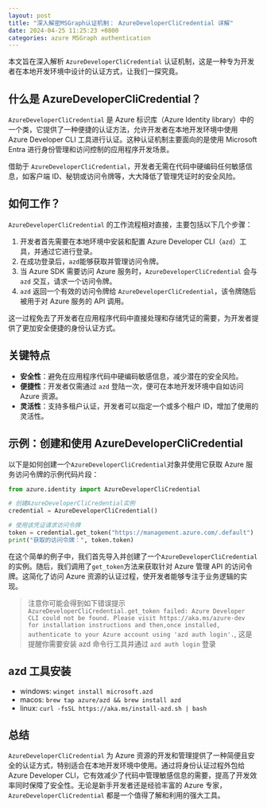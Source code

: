 ```yaml
---
layout: post
title: "深入解密MSGraph认证机制： AzureDeveloperCliCredential 详解"
date: 2024-04-25 11:25:23 +0800
categories: azure MSGraph authentication
---
```


本文旨在深入解析 `AzureDeveloperCliCredential` 认证机制，这是一种专为开发者在本地开发环境中设计的认证方式，让我们一探究竟。

## 什么是 AzureDeveloperCliCredential？

`AzureDeveloperCliCredential` 是 Azure 标识库（Azure Identity library）中的一个类，它提供了一种便捷的认证方法，允许开发者在本地开发环境中使用 Azure Developer CLI 工具进行认证。这种认证机制主要面向的是使用 Microsoft Entra 进行身份管理和访问控制的应用程序开发场景。

借助于 `AzureDeveloperCliCredential`，开发者无需在代码中硬编码任何敏感信息，如客户端 ID、秘钥或访问令牌等，大大降低了管理凭证时的安全风险。

## 如何工作？

`AzureDeveloperCliCredential` 的工作流程相对直接，主要包括以下几个步骤：

1. 开发者首先需要在本地环境中安装和配置 Azure Developer CLI（`azd`）工具，并通过它进行登录。
2. 在成功登录后，`azd`能够获取并管理访问令牌。
3. 当 Azure SDK 需要访问 Azure 服务时，`AzureDeveloperCliCredential` 会与 `azd` 交互，请求一个访问令牌。
4. `azd` 返回一个有效的访问令牌给 `AzureDeveloperCliCredential`，该令牌随后被用于对 Azure 服务的 API 调用。

这一过程免去了开发者在应用程序代码中直接处理和存储凭证的需要，为开发者提供了更加安全便捷的身份认证方式。

## 关键特点

- **安全性**：避免在应用程序代码中硬编码敏感信息，减少潜在的安全风险。
- **便捷性**：开发者仅需通过 `azd` 登陆一次，便可在本地开发环境中自如访问 Azure 资源。
- **灵活性**：支持多租户认证，开发者可以指定一个或多个租户 ID，增加了使用的灵活性。

## 示例：创建和使用 AzureDeveloperCliCredential

以下是如何创建一个`AzureDeveloperCliCredential`对象并使用它获取 Azure 服务访问令牌的示例代码片段：

```python
from azure.identity import AzureDeveloperCliCredential

# 创建AzureDeveloperCliCredential实例
credential = AzureDeveloperCliCredential()

# 使用该凭证请求访问令牌
token = credential.get_token("https://management.azure.com/.default")
print("获取的访问令牌：", token.token)
```

在这个简单的例子中，我们首先导入并创建了一个`AzureDeveloperCliCredential`的实例。随后，我们调用了`get_token`方法来获取针对 Azure 管理 API 的访问令牌。这简化了访问 Azure 资源的认证过程，使开发者能够专注于业务逻辑的实现。

> 注意你可能会得到如下错误提示 `AzureDeveloperCliCredential.get_token failed: Azure Developer CLI could not be found. Please visit https://aka.ms/azure-dev for installation instructions and then,once installed, authenticate to your Azure account using 'azd auth login'.`, 这是提醒你需要安装 azd 命令行工具并通过 `azd auth login` 登录

## azd 工具安装

- windows: `winget install microsoft.azd`
- macos: `brew tap azure/azd && brew install azd`
- linux: `curl -fsSL https://aka.ms/install-azd.sh | bash`

## 总结

`AzureDeveloperCliCredential` 为 Azure 资源的开发和管理提供了一种简便且安全的认证方式，特别适合在本地开发环境中使用。通过将身份认证过程外包给 Azure Developer CLI，它有效减少了代码中管理敏感信息的需要，提高了开发效率同时保障了安全性。无论是新手开发者还是经验丰富的 Azure 专家，`AzureDeveloperCliCredential` 都是一个值得了解和利用的强大工具。
